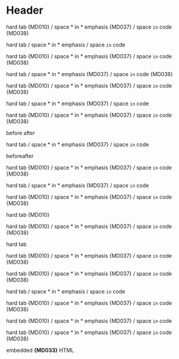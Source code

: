 # Header

hard	tab {MD010} / space * in * emphasis {MD037} / space ` in ` code {MD038}

<!-- markdownlint-disable-->

hard	tab / space * in * emphasis / space ` in ` code

<!--MARKDOWNLINT-ENABLE -->

hard	tab {MD010} / space * in * emphasis {MD037} / space ` in ` code {MD038}

<!--  markdownlint-disable MD010-->

hard	tab / space * in * emphasis {MD037} / space ` in ` code {MD038}

<!-- markdownlint-ENABLE  MD010  -->

hard	tab {MD010} / space * in * emphasis {MD037} / space ` in ` code {MD038}

<!-- markdownlint-disable MD010 MD038 -->

hard	tab / space * in * emphasis {MD037} / space ` in ` code

<!-- MARKDOWNLINT-enable  MD010  MD038  -->

hard	tab {MD010} / space * in * emphasis {MD037} / space ` in ` code {MD038}

before <!-- markdownlint-disable MD010 --> <!-- markdownlint-disable MD038 --> after

hard	tab / space * in * emphasis {MD037} / space ` in ` code

before<!-- markdownlint-enable MD010 --><!-- markdownlint-enable MD038 -->after

hard	tab {MD010} / space * in * emphasis {MD037} / space ` in ` code {MD038}

<!-- markdownlint-disable hard_tab code -->

hard	tab / space * in * emphasis {MD037} / space ` in ` code

<!-- markdownlint-enable whitespace -->

hard	tab {MD010} / space * in * emphasis {MD037} / space ` in ` code {MD038}

hard	tab {MD010} <!-- markdownlint-disable --> <!-- markdownlint-enable -->

hard	tab {MD010} / space * in * emphasis {MD037} / space ` in ` code {MD038}

hard	tab <!-- markdownlint-disable md010 -->
<!-- markdownlint-enable md010 -->

hard	tab {MD010} / space * in * emphasis {MD037} / space ` in ` code {MD038}

<!-- markdownlint-enable -->
hard	tab {MD010} / space * in * emphasis {MD037} / space ` in ` code {MD038}
<!-- markdownlint-disable -->
<!-- markdownlint-disable -->
hard	tab / space * in * emphasis / space ` in ` code
<!-- markdownlint-enable -->

hard	tab {MD010} / space * in * emphasis {MD037} / space ` in ` code {MD038}

<!-- markdownlint-disable NotATag no-space-in-code -->
hard	tab {MD010} / space * in * emphasis {MD037} / space ` in ` code
<!-- markdownlint-enable NotATag nO-sPaCe-In-CoDe -->

hard	tab {MD010} / space * in * emphasis {MD037} / space ` in ` code {MD038}

embedded <b>{MD033}</b> HTML
